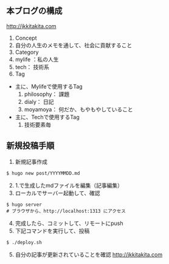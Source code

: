 ## 本ブログの構成

http://jkkitakita.com

1. Concept
  1. 自分の人生のメモを通して、社会に貢献すること
2. Category
  1. mylife ：私の人生
  2. tech： 技術系
3. Tag
  - 主に、Mylifeで使用するTag
    1. philosophy： 課題
    2. dialy： 日記
    3. moyamoya： 何だか、もやもやしていること
  - 主に、Techで使用するTag
    1. 技術要素毎

## 新規投稿手順

1. 新規記事作成
```
$ hugo new post/YYYYMMDD.md
```
2. 1.で生成したmdファイルを編集（記事編集）
3. ローカルでサーバー起動して、確認
```
$ hugo server
# ブラウザから、http://localhost:1313 にアクセス
```
4. 完成したら、コミットして、リモートにpush
5. 下記コマンドを実行して、投稿
```
$ ./deploy.sh
```
5. 自分の記事が更新されていることを確認
http://jkkitakita.com
